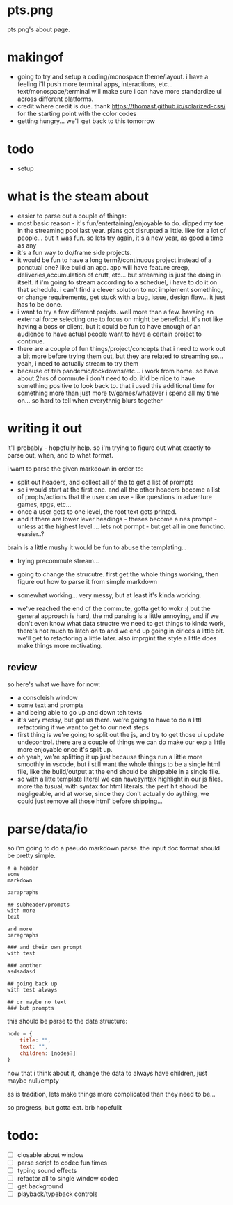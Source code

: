 # pts.png
pts.png's about page.

# makingof
- going to try and setup a coding/monospace theme/layout. i have a feeling i'll push more terminal apps, interactions, etc... text/monospace/terminal will make sure i can have more standardize ui across different platforms.
- credit where credit is due. thank https://thomasf.github.io/solarized-css/ for the starting point with the color codes
- getting hungry... we'll get back to this tomorrow

# todo
- setup 


# what is the steam about
- easier to parse out a couple of things:
- most basic reason - it's fun/entertaining/enjoyable to do. dipped my toe in the streaming pool last year. plans got disrupted a little. like for a lot of people... but it was fun. so lets try again, it's a new year, as good a time as any
- it's a fun way to do/frame side projects. 
- it would be fun to have a long term?/continuous project instead of a ponctual one? like build an app. app will have feature creep, deliveries,accumulation of cruft, etc... but streaming is just the doing in itself. if i'm going to stream according to a scheduel, i have to do it on that schedule. i can't find a clever solution to not implement something, or change requirements, get stuck with a bug, issue, design flaw... it just has to be done.
- i want to try a few different projets. well more than a few. havaing an external force selecting one to focus on might be beneficial. it's not like having a boss or client, but it could be fun to have enough of an audience to have actual people want to have a certain project to continue.
- there are a couple of fun things/project/concepts that i need to work out a bit more before trying them out, but they are related to streaming so... yeah, i need to actually stream to try them
- because of teh pandemic/lockdowns/etc... i work from home. so have about 2hrs of commute i don't need to do. it'd be nice to have something positive to look back to. that i used this additional time for something more than just more tv/games/whatever i spend all my time on... so hard to tell when everythnig blurs together




# writing it out
it'll probably - hopefully help.
so i'm trying to figure out what exactly to parse out, when, and to what format.

i want to parse the given markdown in order to:
- split out headers, and collect all of the to get a list of prompts
- so i would start at the first one. and all the other headers become a list of propts/actions that the user can use - like questions in adventure games, rpgs, etc...
- once a user gets to one level, the root text gets printed. 
- and if there are lower lever headings  - theses become a nes prompt - unless at the highest level....
lets not pormpt - but get all in one functino. esasier..?

brain is a little mushy
it would be fun to abuse the templating...

- trying precommute stream...
- going to change the strucutre. first get the whole things working, then figure out how to parse it from simple markdown

- somewhat working... very messy, but at least it's kinda working. 
- we've reached the end of the commute, gotta get to wokr :( but the general approach is hard, the md parsing is a little annoying, and if we don't even know what data structre we need to get things to kinda work, there's not much to latch on to and we end up going in cirlces a little bit. we'll get to refactoring a little later. also imprgint the style a little does make things more motivating. 

## review
so here's what we have for now:
- a consoleish window
- some text and prompts
- and being able to go up and down teh texts
- it's very messy, but got us there. we're going to have to do a littl refactoring if we want to get to our next steps
- first thing is we're going to split out the js, and try to get those ui update undecontrol. there are a couple of things we can do make our exp a little more enjoyable once it's split up.
- oh yeah, we're splitting it up just because things run a little more smoothly in vscode, but i still want the whole things to be a single html file, like the build/output at the end should be shippable in a single file.
- so with a litte template literal we can havesyntax highlight in our js files. more tha tusual, with syntax for html literals. the perf hit shoudl be negligeable, and at worse, since they don't actually do aything, we could just remove all those html` before shipping...

# parse/data/io
so i'm going to do a pseudo markdown parse.
the input doc format should be pretty simple. 
```
# a header
some
markdown 

parapraphs

## subheader/prompts
with more
text 

and more 
paragraphs

### and their own prompt
with test

### another 
asdsadasd

## going back up
with test always

## or maybe no text
### but prompts
```

this should be parse to the data structure:
```js
node = {
    title: "",
    text: "",
    children: [nodes?]
}
```

now that i think about it, change the data to always have children, just maybe null/empty

as is tradition, lets make things more complicated than they need to be...

so progress, but gotta eat. brb
hopefullt

# todo:
- [ ] closable about window
- [ ] parse script to codec fun times
- [ ] typing sound effects
- [ ] refactor all to single window codec
- [ ] get background
- [ ] playback/typeback controls
